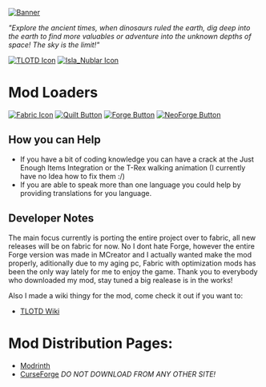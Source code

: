 [![Banner](https://tlotd.net/files/tlotd_mod_banner.png 'Banner')](https://tlotd.net/wiki/guidebook)

*"Explore the ancient times, when dinosaurs ruled the earth, dig deep into the earth to find more valuables or adventure into the unknown depths of space! The sky is the limit!"*

[![TLOTD Icon](https://tlotd.net/minecraft/mod/tlotd-made.png)](https://tlotd.net)
[![Isla_Nublar Icon](https://tlotd.net/minecraft/mod/isla_nublar_made.png)](https://isla-nublar.com)

# Mod Loaders
[![Fabric Icon](https://tlotd.net/minecraft/mod/fabric.svg)](https://fabricmc.net)
[![Quilt Button](https://tlotd.net/minecraft/mod/quilt.svg)](https://quiltmc.org)
[![Forge Button](https://tlotd.net/minecraft/mod/forge.svg)](https://files.minecraftforge.net)
[![NeoForge Button](https://tlotd.net/minecraft/mod/neoforge.png)](https://neoforged.net)

## How you can Help
- If you have a bit of coding knowledge you can have a crack at the Just Enough Items Integration or the T-Rex walking animation (I currently have no Idea how to fix them :/)
- If you are able to speak more than one language you could help by providing translations for you language.

## Developer Notes
The main focus currently is porting the entire project over to fabric, all new releases will be on fabric for now. No I dont hate Forge, however the entire Forge version was made in MCreator and I actually wanted make the mod properly, aditionally due to my aging pc, Fabric with optimization mods has been the only way lately for me to enjoy the game. Thank you to everybody who downloaded my mod, stay tuned a big realease is in the works!

Also I made a wiki thingy for the mod, come check it out if you want to:
- [TLOTD Wiki](https://tlotd.net/wiki/guidebook)

# Mod Distribution Pages:
- [Modrinth](https://modrinth.com/mod/tlotd)
- [CurseForge](https://www.curseforge.com/minecraft/mc-mods/tlotd)
*DO NOT DOWNLOAD FROM ANY OTHER SITE!*
